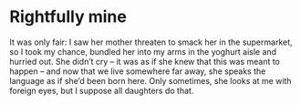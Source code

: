 Rightfully mine
===============It was only fair: I saw her mother threaten to smack her in the supermarket, so I took my chance, bundled her into my arms in the yoghurt aisle and hurried out. She didn’t cry – it was as if she knew that this was meant to happen – and now that we live somewhere far away, she speaks the language as if she’d been born here. Only sometimes, she looks at me with foreign eyes, but I suppose all daughters do that. 